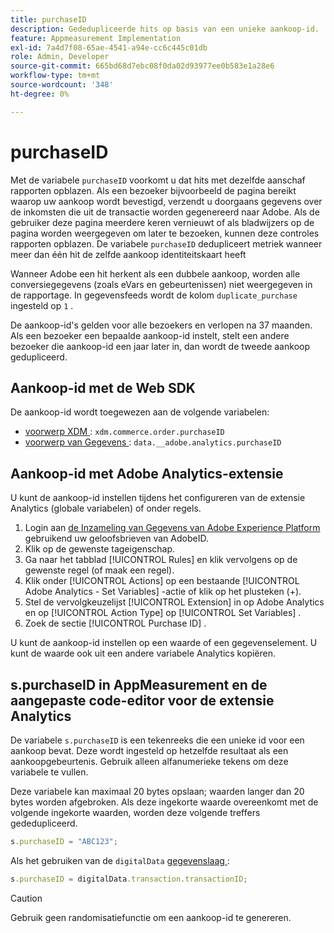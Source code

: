 ```yaml
---
title: purchaseID
description: Gededupliceerde hits op basis van een unieke aankoop-id.
feature: Appmeasurement Implementation
exl-id: 7a4d7f08-65ae-4541-a94e-cc6c445c01db
role: Admin, Developer
source-git-commit: 665bd68d7ebc08f0da02d93977ee0b583e1a28e6
workflow-type: tm+mt
source-wordcount: '348'
ht-degree: 0%

---
```


# purchaseID

Met de variabele `purchaseID` voorkomt u dat hits met dezelfde aanschaf rapporten opblazen. Als een bezoeker bijvoorbeeld de pagina bereikt waarop uw aankoop wordt bevestigd, verzendt u doorgaans gegevens over de inkomsten die uit de transactie worden gegenereerd naar Adobe. Als de gebruiker deze pagina meerdere keren vernieuwt of als bladwijzers op de pagina worden weergegeven om later te bezoeken, kunnen deze controles rapporten opblazen. De variabele `purchaseID` dedupliceert metriek wanneer meer dan één hit de zelfde aankoop identiteitskaart heeft

Wanneer Adobe een hit herkent als een dubbele aankoop, worden alle conversiegegevens (zoals eVars en gebeurtenissen) niet weergegeven in de rapportage. In gegevensfeeds wordt de kolom `duplicate_purchase` ingesteld op `1` .

De aankoop-id&#39;s gelden voor alle bezoekers en verlopen na 37 maanden. Als een bezoeker een bepaalde aankoop-id instelt, stelt een andere bezoeker die aankoop-id een jaar later in, dan wordt de tweede aankoop gedupliceerd.

## Aankoop-id met de Web SDK

De aankoop-id wordt toegewezen aan de volgende variabelen:

* [ voorwerp XDM ](/help/implement/aep-edge/xdm-var-mapping.md): `xdm.commerce.order.purchaseID`
* [ voorwerp van Gegevens ](/help/implement/aep-edge/data-var-mapping.md): `data.__adobe.analytics.purchaseID`

## Aankoop-id met Adobe Analytics-extensie

U kunt de aankoop-id instellen tijdens het configureren van de extensie Analytics (globale variabelen) of onder regels.

1. Login aan [ de Inzameling van Gegevens van Adobe Experience Platform ](https://experience.adobe.com/data-collection) gebruikend uw geloofsbrieven van AdobeID.
2. Klik op de gewenste tageigenschap.
3. Ga naar het tabblad [!UICONTROL Rules] en klik vervolgens op de gewenste regel (of maak een regel).
4. Klik onder [!UICONTROL Actions] op een bestaande [!UICONTROL Adobe Analytics - Set Variables] -actie of klik op het plusteken (+).
5. Stel de vervolgkeuzelijst [!UICONTROL Extension] in op Adobe Analytics en op [!UICONTROL Action Type] op [!UICONTROL Set Variables] .
6. Zoek de sectie [!UICONTROL Purchase ID] .

U kunt de aankoop-id instellen op een waarde of een gegevenselement. U kunt de waarde ook uit een andere variabele Analytics kopiëren.

## s.purchaseID in AppMeasurement en de aangepaste code-editor voor de extensie Analytics

De variabele `s.purchaseID` is een tekenreeks die een unieke id voor een aankoop bevat. Deze wordt ingesteld op hetzelfde resultaat als een aankoopgebeurtenis. Gebruik alleen alfanumerieke tekens om deze variabele te vullen.

Deze variabele kan maximaal 20 bytes opslaan; waarden langer dan 20 bytes worden afgebroken. Als deze ingekorte waarde overeenkomt met de volgende ingekorte waarden, worden deze volgende treffers gededupliceerd.

```js
s.purchaseID = "ABC123";
```

Als het gebruiken van de `digitalData` [ gegevenslaag ](../../prepare/data-layer.md):

```js
s.purchaseID = digitalData.transaction.transactionID;
```

>[!CAUTION]
>
>Gebruik geen randomisatiefunctie om een aankoop-id te genereren.
